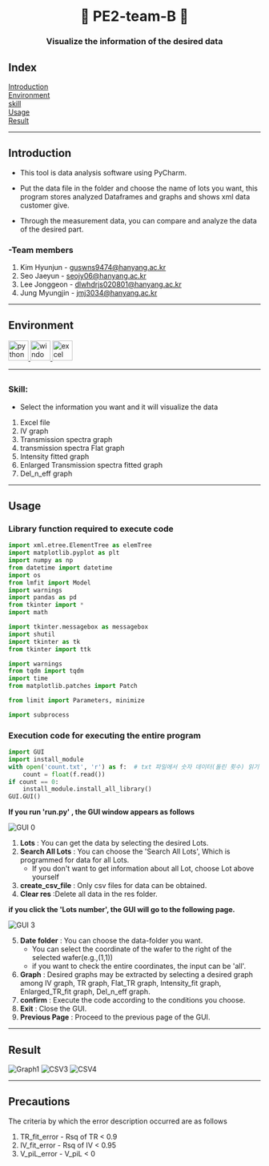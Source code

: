 ##
<h1 align="center">👋 PE2-team-B 👋</h1>
<h3 align="center">Visualize the information of the desired data</h3>


## Index
[Introduction](#Introduction)   
[Environment](#Environment)   
[skill](#skill)    
[Usage](#Usage)     
[Result](#Result)
***


## Introduction
- This tool is data analysis software using PyCharm. 

- Put the data file in the folder and choose the name of lots you want,
this program stores analyzed Dataframes and graphs and shows xml data customer give.
- Through the measurement data, you can compare and analyze the data of the desired part.

### -Team members 
1. Kim Hyunjun - guswns9474@hanyang.ac.kr
2. Seo Jaeyun - seojy06@hanyang.ac.kr
3. Lee Jonggeon - dlwhdrjs020801@hanyang.ac.kr
4. Jung Myungjin - jmj3034@hanyang.ac.kr


***



## Environment

<p align="left">
  <a href="link_to_python_file.py">
    <img src="https://img.shields.io/badge/Python-%23217346.svg?&style=for-the-badge&logo=python&logoColor=white&color=lightgray" alt="python" height="40" />
</a>
  <a href="link_to_windows_file.exe">
    <img src="https://img.shields.io/badge/Windows-%230078D6.svg?&style=for-the-badge&logo=windows&logoColor=white" alt="windows" height="40" />
  </a>  
</a>
  <a href="link_to_excel_file.xlsx">
    <img src="https://img.shields.io/badge/Excel-%23217346.svg?&style=for-the-badge&logo=excel&logoColor=white" alt="excel" height="40" />
  </a>
</p>

***
  
## <h3 align="left">Skill:</h3>
- Select the information you want and it will visualize the data

1. Excel file
2. IV graph
3. Transmission spectra graph
4. transmission spectra Flat graph
5. Intensity fitted graph
6. Enlarged Transmission spectra fitted graph
7. Del_n_eff graph

***

## Usage

### Library function required to execute code
```python
import xml.etree.ElementTree as elemTree
import matplotlib.pyplot as plt
import numpy as np
from datetime import datetime 
import os 
from lmfit import Model
import warnings
import pandas as pd
from tkinter import *
import math

import tkinter.messagebox as messagebox
import shutil
import tkinter as tk
from tkinter import ttk

import warnings
from tqdm import tqdm
import time
from matplotlib.patches import Patch

from limit import Parameters, minimize

import subprocess
```
### Execution code for executing the entire program

```python
import GUI
import install_module
with open('count.txt', 'r') as f:  # txt 파일에서 숫자 데이터(돌린 횟수) 읽기
    count = float(f.read())
if count == 0:
    install_module.install_all_library()
GUI.GUI()
```

**If you run 'run.py' , the GUI window appears as follows**

![GUI 0](https://github.com/PE2-team-B/PE02_team_B_main/assets/128004215/a5d0e352-335d-430c-9a09-9db125d16159)
1. **Lots** : You can get the data by selecting the desired Lots.
2. **Search All Lots** : You can choose the 'Search All Lots', Which is programmed for data for all Lots.
   * If you don't want to get information about all Lot, choose Lot above yourself
3. **create_csv_file** : Only csv files for data can be obtained.
4. **Clear res** :Delete all data in the res folder.

**if you click the 'Lots number',  the GUI will go to the following page.**

![GUI 3](https://github.com/PE2-team-B/PE02_team_B_main/assets/128004215/64d06d7a-7018-4d97-ab56-9eb3d8bb47b1)

5. **Date folder** : You can choose the data-folder you want.
   * You can select the coordinate of the wafer to the right of the selected wafer(e.g.,(1,1))
   *  if you want to check the entire coordinates, the input can be 'all'.
6. **Graph** : Desired graphs may be extracted by selecting a desired graph among IV graph, TR graph, Flat_TR graph, Intensity_fit graph, Enlarged_TR_fit graph, Del_n_eff graph.
7. **confirm** : Execute the code according to the conditions you choose.
8. **Exit** : Close the GUI.
9. **Previous Page** : Proceed to the previous page of the GUI.

***
## Result

![Graph1](https://github.com/PE2-team-B/PE02_team_B_main/assets/128004215/7a8c1df8-0e25-49ea-a487-8a476ce8ea80)
![CSV3](https://github.com/PE2-team-B/PE02_team_B_main/assets/128004215/52937c8e-979a-40fd-8a65-9498766bd7d0)
![CSV4](https://github.com/PE2-team-B/PE02_team_B_main/assets/128004215/4c314ca8-cfb5-455b-82c1-94c17213faf4)

***
## Precautions
The criteria by which the error description occurred are as follows
1. TR_fit_error - Rsq of TR < 0.9
2. IV_fit_error - Rsq of IV < 0.95
3. V_piL_error - V_piL < 0
